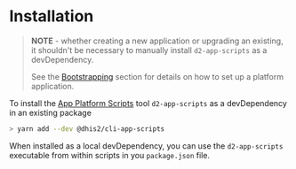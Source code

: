 # Installation

> **NOTE** - whether creating a new application or upgrading an existing, it shouldn't be necessary to manually install `d2-app-scripts` as a devDependency.
>
> See the [Bootstrapping](bootstrapping) section for details on how to set up a platform application.

To install the [App Platform Scripts](scripts) tool `d2-app-scripts` as a devDependency in an existing package

```sh
> yarn add --dev @dhis2/cli-app-scripts
```

When installed as a local devDependency, you can use the `d2-app-scripts` executable from within scripts in you `package.json` file.

